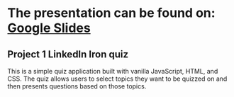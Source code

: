 # The presentation can be found on: [Google Slides](https://docs.google.com/presentation/d/19un-sBCejk-NN1DipHy_KBBAZ91Z2MLEpa_OofZrUPs/edit?usp=sharing)

## Project 1 LinkedIn Iron quiz

This is a simple quiz application built with vanilla JavaScript, HTML, and CSS. The quiz allows users to select topics they want to be quizzed on and then presents questions based on those topics.

